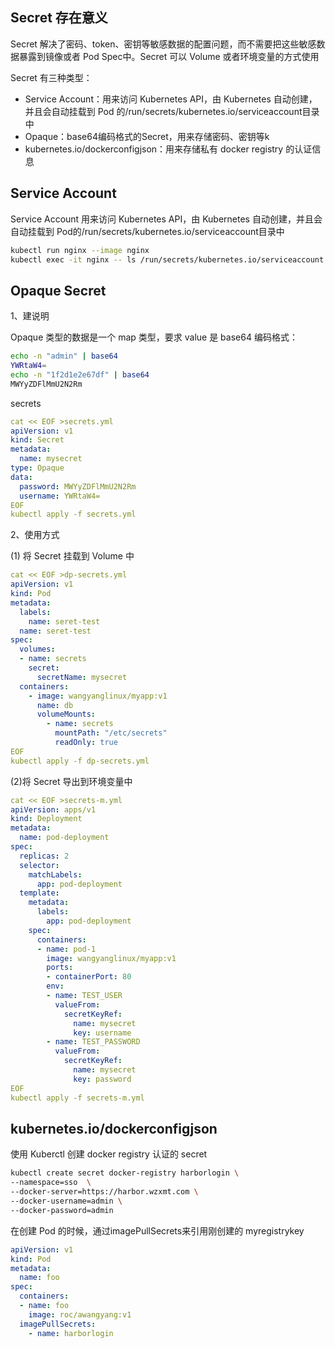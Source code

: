 ## Secret 存在意义

Secret 解决了密码、token、密钥等敏感数据的配置问题，而不需要把这些敏感数据暴露到镜像或者 Pod Spec中。Secret 可以 Volume 或者环境变量的方式使用

Secret 有三种类型：

- Service Account：用来访问 Kubernetes API，由 Kubernetes 自动创建，并且会自动挂载到 Pod 的/run/secrets/kubernetes.io/serviceaccount目录中
- Opaque：base64编码格式的Secret，用来存储密码、密钥等k
- kubernetes.io/dockerconfigjson：用来存储私有 docker registry 的认证信息

## Service Account

Service Account 用来访问 Kubernetes API，由 Kubernetes 自动创建，并且会自动挂载到 Pod的/run/secrets/kubernetes.io/serviceaccount目录中

```bash
kubectl run nginx --image nginx
kubectl exec -it nginx -- ls /run/secrets/kubernetes.io/serviceaccount
```

## Opaque Secret

1、建说明

Opaque 类型的数据是一个 map 类型，要求 value 是 base64 编码格式：

```bash
echo -n "admin" | base64
YWRtaW4=
echo -n "1f2d1e2e67df" | base64
MWYyZDFlMmU2N2Rm
```

secrets

```yaml
cat << EOF >secrets.yml
apiVersion: v1
kind: Secret
metadata:  
  name: mysecret
type: Opaque
data:  
  password: MWYyZDFlMmU2N2Rm  
  username: YWRtaW4=
EOF
kubectl apply -f secrets.yml
```

2、使用方式

(1) 将 Secret 挂载到 Volume 中

```yaml
cat << EOF >dp-secrets.yml
apiVersion: v1
kind: Pod
metadata:  
  labels:    
    name: seret-test  
  name: seret-test
spec:  
  volumes:  
  - name: secrets    
    secret:      
      secretName: mysecret  
  containers:  
    - image: wangyanglinux/myapp:v1    
      name: db    
      volumeMounts:    
        - name: secrets      
          mountPath: "/etc/secrets"      
          readOnly: true
EOF
kubectl apply -f dp-secrets.yml
```

(2)将 Secret 导出到环境变量中

```yaml
cat << EOF >secrets-m.yml
apiVersion: apps/v1
kind: Deployment
metadata:  
  name: pod-deployment
spec:  
  replicas: 2
  selector:    
    matchLabels:      
      app: pod-deployment      
  template:    
    metadata:      
      labels:        
        app: pod-deployment    
    spec:      
      containers:      
      - name: pod-1        
        image: wangyanglinux/myapp:v1        
        ports:
        - containerPort: 80        
        env:        
        - name: TEST_USER          
          valueFrom:            
            secretKeyRef:              
              name: mysecret              
              key: username        
        - name: TEST_PASSWORD          
          valueFrom:            
            secretKeyRef:              
              name: mysecret              
              key: password
EOF
kubectl apply -f secrets-m.yml
```

## kubernetes.io/dockerconfigjson

使用 Kuberctl 创建 docker registry 认证的 secret

```bash
kubectl create secret docker-registry harborlogin \
--namespace=sso  \
--docker-server=https://harbor.wzxmt.com \
--docker-username=admin \
--docker-password=admin
```

在创建 Pod 的时候，通过imagePullSecrets来引用刚创建的 myregistrykey

```yaml
apiVersion: v1
kind: Pod
metadata:  
  name: foo
spec:  
  containers:    
  - name: foo      
    image: roc/awangyang:v1  
  imagePullSecrets:    
    - name: harborlogin
```


